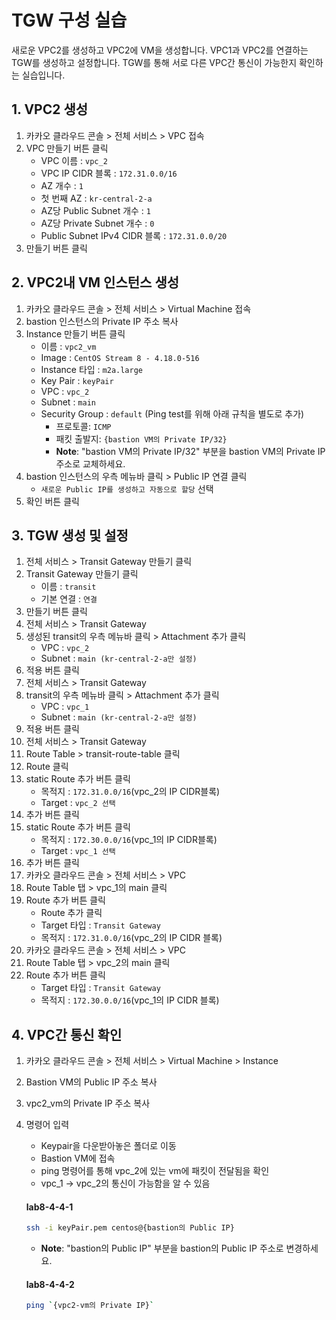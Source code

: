 # TGW 구성 실습

새로운 VPC2를 생성하고 VPC2에 VM을 생성합니다. 
VPC1과 VPC2를 연결하는 TGW를 생성하고 설정합니다. TGW를 통해 서로 다른 VPC간 통신이 가능한지 확인하는 실습입니다.

## 1. VPC2 생성


1. 카카오 클라우드 콘솔 > 전체 서비스 > VPC 접속
2. VPC 만들기 버튼 클릭
     - VPC 이름 : `vpc_2`
     - VPC IP CIDR 블록 : `172.31.0.0/16`
     - AZ 개수 : `1`
     - 첫 번째 AZ : `kr-central-2-a`
     - AZ당 Public Subnet 개수 : `1`
     - AZ당 Private Subnet 개수 : `0`
     - Public Subnet IPv4 CIDR 블록 : `172.31.0.0/20`
3. 만들기 버튼 클릭

## 2. VPC2내 VM 인스턴스 생성


1. 카카오 클라우드 콘솔 > 전체 서비스 > Virtual Machine 접속
2. bastion 인스턴스의 Private IP 주소 복사
3. Instance 만들기 버튼 클릭
     - 이름 : `vpc2_vm`
     - Image : `CentOS Stream 8 - 4.18.0-516`
     - Instance 타입 : `m2a.large`
     - Key Pair : `keyPair`
     - VPC : `vpc_2`
     - Subnet : `main`
     - Security Group : `default` (Ping test를 위해 아래 규칙을 별도로 추가)
          - 프로토콜: `ICMP` 
          - 패킷 출발지: `{bastion VM의 Private IP/32}`
          - **Note**: "bastion VM의 Private IP/32" 부분을 bastion VM의 Private IP 주소로 교체하세요.
4. bastion 인스턴스의 우측 메뉴바 클릭 > Public IP 연결 클릭
     - `새로운 Public IP를 생성하고 자동으로 할당` 선택
5. 확인 버튼 클릭    

 ## 3. TGW 생성 및 설정


1. 전체 서비스 > Transit Gateway 만들기 클릭 
2. Transit Gateway 만들기 클릭 
     - 이름 : `transit`
     - 기본 연결 : `연결`
3. 만들기 버튼 클릭
4. 전체 서비스 > Transit Gateway
5. 생성된 transit의 우측 메뉴바 클릭 > Attachment 추가 클릭
     - VPC : `vpc_2`
     - Subnet : `main (kr-central-2-a만 설정)`
6. 적용 버튼 클릭
7. 전체 서비스 > Transit Gateway
8. transit의 우측 메뉴바 클릭 > Attachment 추가 클릭
     - VPC : `vpc_1`
     - Subnet : `main (kr-central-2-a만 설정)`
9. 적용 버튼 클릭
10. 전체 서비스 > Transit Gateway
11. Route Table > transit-route-table 클릭
12. Route 클릭
13. static Route 추가 버튼 클릭
     - 목적지 : `172.31.0.0/16`(vpc_2의 IP CIDR블록)
     - Target : `vpc_2 선택` 
14. 추가 버튼 클릭
15. static Route 추가 버튼 클릭
     - 목적지 : `172.30.0.0/16`(vpc_1의 IP CIDR블록)
     - Target : `vpc_1 선택` 
16. 추가 버튼 클릭
17. 카카오 클라우드 콘솔 > 전체 서비스 > VPC
18. Route Table 탭 > vpc_1의 main 클릭
19. Route 추가 버튼 클릭
     - Route 추가 클릭
     - Target 타입 : `Transit Gateway`
     - 목적지 : `172.31.0.0/16`(vpc_2의 IP CIDR 블록)
20. 카카오 클라우드 콘솔 > 전체 서비스 > VPC
21. Route Table 탭 > vpc_2의 main 클릭
21. Route 추가 버튼 클릭
     - Target 타입 : `Transit Gateway`
     - 목적지 : `172.30.0.0/16`(vpc_1의 IP CIDR 블록)

## 4. VPC간 통신 확인


1. 카카오 클라우드 콘솔 > 전체 서비스 > Virtual Machine > Instance
2. Bastion VM의 Public IP 주소 복사
3. vpc2_vm의  Private IP 주소 복사
4. 명령어 입력
     - Keypair을 다운받아놓은 폴더로 이동
     - Bastion VM에 접속
     - ping 명령어를 통해 vpc_2에 있는 vm에 패킷이 전달됨을 확인
     - vpc_1 -> vpc_2의 통신이 가능함을 알 수 있음
           
     #### **lab8-4-4-1**
     ```bash
     ssh -i keyPair.pem centos@{bastion의 Public IP}
     ```
     - **Note**: "bastion의 Public IP" 부분을 bastion의 Public IP 주소로 변경하세요.
        
     #### **lab8-4-4-2**
     ```bash 
     ping `{vpc2-vm의 Private IP}`
     ```
